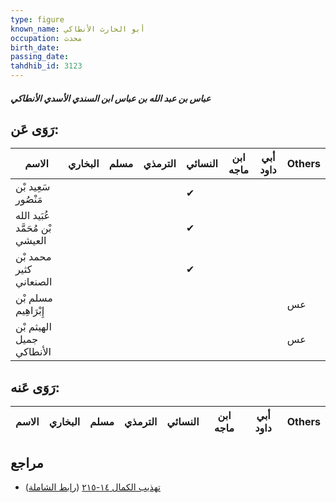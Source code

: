 ```yaml
---
type: figure
known_name: أبو الحارث الأنطاكي
occupation: محدث
birth_date:
passing_date:
tahdhib_id: 3123
---
```

##### عباس بن عبد الله بن عباس ابن السندي الأسدي الأنطاكي

## رَوَى عَن:
| الاسم                           | البخاري | مسلم | الترمذي | النسائي | ابن ماجه | أبي داود | Others |
| ------------------------------- | ------- | ---- | ------- | ------- | -------- | -------- | ------ |
| سَعِيد بْن مَنْصُور             |         |      |         | ✔       |          |          |        |
| عُبَيد الله بْن مُحَمَّد العيشي |         |      |         | ✔       |          |          |        |
| محمد بْن كثير الصنعاني          |         |      |         | ✔       |          |          |        |
| مسلم بْن إِبْرَاهِيم            |         |      |         |         |          |          | عس     |
| الهيثم بْن جميل الأنطاكي        |         |      |         |         |          |          | عس     |
## رَوَى عَنه:
| الاسم | البخاري | مسلم | الترمذي | النسائي | ابن ماجه | أبي داود | Others |
| ----- | ------- | ---- | ------- | ------- | -------- | -------- | ------ |
## مراجع
- [تهذيب الكمال ١٤-٢١٥](obsidian://open?vault=Tahdhib-al-Kamal&file=Figures/٣١٢٣-عباس%20بن%20عبد%20الله%20بن%20عباس%20ابن%20السندي%20الأسدي%20الأنطاكي) ([رابط الشاملة](https://shamela.ws/book/3722/7143))